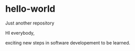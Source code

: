 # hello-world
Just another repository

HI everybody, 

exciting new steps in software developement to be learned. 

